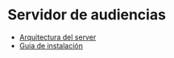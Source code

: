 # Servidor de audiencias

- [Arquitectura del server](./docs/arquitectura.md)
- [Guia de instalación](./docs/instalacion.md)
